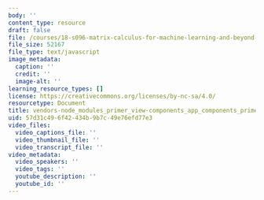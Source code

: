 ```yaml
---
body: ''
content_type: resource
draft: false
file: /courses/18-s096-matrix-calculus-for-machine-learning-and-beyond-january-iap-2022/vendors-node_modules_primer_view-components_app_components_primer_primer_js-node_modules_gith-e7a013-c9086b575332.js
file_size: 52167
file_type: text/javascript
image_metadata:
  caption: ''
  credit: ''
  image-alt: ''
learning_resource_types: []
license: https://creativecommons.org/licenses/by-nc-sa/4.0/
resourcetype: Document
title: vendors-node_modules_primer_view-components_app_components_primer_primer_js-node_modules_gith-e7a013-c9086b575332.js
uid: 57d31c49-6f42-434b-9b7c-49e76efd77e3
video_files:
  video_captions_file: ''
  video_thumbnail_file: ''
  video_transcript_file: ''
video_metadata:
  video_speakers: ''
  video_tags: ''
  youtube_description: ''
  youtube_id: ''
---
```

